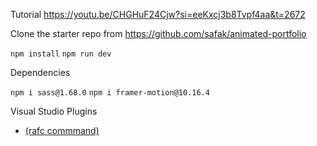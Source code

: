 Tutorial
https://youtu.be/CHGHuF24Cjw?si=eeKxcj3b8Tvpf4aa&t=2672

Clone the starter repo from https://github.com/safak/animated-portfolio

```npm install```
```npm run dev```


Dependencies

```npm i sass@1.68.0```
``` npm i framer-motion@10.16.4 ```


Visual Studio Plugins
- [ (rafc commmand)](https://marketplace.visualstudio.com/items?itemName=dsznajder.es7-react-js-snippets)